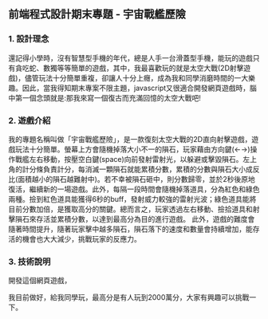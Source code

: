 ## 前端程式設計期末專題 - 宇宙戰艦歷險
### 1. 設計理念
還記得小學時，沒有智慧型手機的年代，總是人手一台滑蓋型手機，能玩的遊戲只有貪吃蛇、數獨等等簡單的遊戲，其中，我最喜歡玩的就是太空大戰(2D射擊遊戲)，儘管玩法十分簡單重複，卻讓人十分上癮，成為我和同學消磨時間的一大樂趣。因此，當我得知期末專案不限主題，javascript又很適合開發網頁遊戲時，腦中第一個念頭就是:那我來寫一個復古而充滿回憶的太空大戰吧!
### 2. 遊戲介紹
我的專題名稱叫做「宇宙戰艦歷險」，是一款復刻太空大戰的2D直向射擊遊戲，遊戲玩法十分簡單。螢幕上方會隨機掉落大小不一的隕石，玩家藉由方向鍵(←→)操作戰艦左右移動，按壓空白鍵(space)向前發射雷射光，以躲避或擊毀隕石。左上角的計分條負責計分，每消滅一顆隕石就能累積分數，累積的分數與隕石大小成反比(面積越小的隕石越難射中)。若不幸被隕石砸中，則分數歸零，並於2秒後原地復活，繼續新的一場遊戲。此外，每隔一段時間會隨機掉落道具，分為紅色和綠色兩種。撿到紅色道具能獲得6秒的buff，發射威力較強的雷射光波；綠色道具能將目前分數加倍，是獲取高分的關鍵。總而言之，玩家透過左右移動、撿拾道具和射擊隕石來存活並累積分數，以達到最高分為目的進行遊戲。
此外，遊戲的難度會隨著時間提升，隨著玩家擊中越多隕石，隕石落下的速度和數量會持續增加，能存活的機會也大大減少，挑戰玩家的反應力。
### 3. 技術說明
開發這個網頁遊戲，


我目前做好，給我同學玩，最高分是有人玩到2000萬分，大家有興趣可以挑戰一下。


